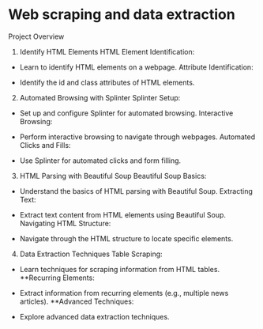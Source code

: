 # Web scraping and data extraction

Project Overview
1. Identify HTML Elements
HTML Element Identification:

* Learn to identify HTML elements on a webpage.
Attribute Identification:

* Identify the id and class attributes of HTML elements.

2. Automated Browsing with Splinter
Splinter Setup:

* Set up and configure Splinter for automated browsing.
Interactive Browsing:

* Perform interactive browsing to navigate through webpages.
Automated Clicks and Fills:

* Use Splinter for automated clicks and form filling.

3. HTML Parsing with Beautiful Soup
Beautiful Soup Basics:

* Understand the basics of HTML parsing with Beautiful Soup.
Extracting Text:

* Extract text content from HTML elements using Beautiful Soup.
Navigating HTML Structure:

* Navigate through the HTML structure to locate specific elements.

4. Data Extraction Techniques
Table Scraping:

* Learn techniques for scraping information from HTML tables.
**Recurring Elements:

* Extract information from recurring elements (e.g., multiple news articles).
**Advanced Techniques:

* Explore advanced data extraction techniques.
